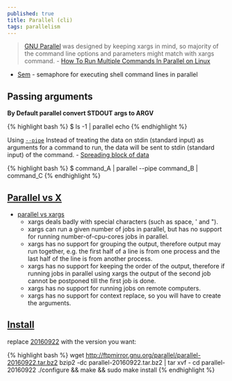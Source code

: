 ```yaml
---
published: true
title: Parallel (cli)
tags: parallelism
---
```

> [GNU Parallel](https://www.gnu.org/software/parallel/man.html) was designed by keeping xargs in mind, so majority of the command line options and parameters might match with xargs command. - [How To Run Multiple Commands In Parallel on Linux](https://www.slashroot.in/how-run-multiple-commands-parallel-linux)

- [Sem](https://www.gnu.org/software/parallel/sem.html) - semaphore for executing shell command lines in parallel

## Passing arguments
**By Default parallel convert STDOUT args to ARGV**

{% highlight bash %}
$ ls -1 | parallel echo
{% endhighlight %}

Using [`--pipe`](http://www.gnu.org/software/parallel/parallel_tutorial.html#pipe) Instead of treating the data on stdin (standard input) as arguments for a command to run, the data will be sent to stdin (standard input) of the command. - [Spreading block of data](http://www.gnu.org/software/parallel/parallel.html#spreading-blocks-of-data)

{% highlight bash %}
$ command_A | parallel --pipe command_B | command_C
{% endhighlight %}

## [Parallel vs X](https://www.gnu.org/software/parallel/parallel_alternatives.html#)
- [parallel vs xargs](https://unix.stackexchange.com/questions/104778/gnu-parallel-vs-i-mean-background-vs-xargs-p/104798#104798)
	- xargs deals badly with special characters (such as space, ' and ").
    - xargs can run a given number of jobs in parallel, but has no support for running number-of-cpu-cores jobs in parallel.
    - xargs has no support for grouping the output, therefore output may run together, e.g. the first half of a line is from one process and the last half of the line is from another process. 
    - xargs has no support for keeping the order of the output, therefore if running jobs in parallel using xargs the output of the second job cannot be postponed till the first job is done.
    - xargs has no support for running jobs on remote computers.
    - xargs has no support for context replace, so you will have to create the arguments.

## [Install](https://stackoverflow.com/questions/39757941/how-to-install-or-switch-to-older-version-of-gnu-parallel)

replace [20160922](http://mirror.ibcp.fr/pub/gnu/parallel/) with the version you want:

{% highlight bash %}
wget http://ftpmirror.gnu.org/parallel/parallel-20160922.tar.bz2
bzip2 -dc parallel-20160922.tar.bz2 | tar xvf -
cd parallel-20160922
./configure && make && sudo make install
{% endhighlight %}
